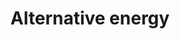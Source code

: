 ---
title: Alternative energy
longTitle: 'Alternative energy'
tags:
- gccommon
broaderTerm:
- "[[Alternative fuels]]"
narrowerTerm:
- "[[Energy]]"
relatedTerm:
- "[[Pollution prevention Energy technology Renewable e]]"
use:
- "[[Soft energy Pollution-free energy Non-conventional]]"
---